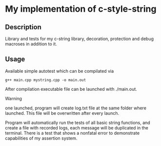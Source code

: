 # My implementation of c-style-string
## Description
Library and tests for my c-string library, decoration, protection and debug macroses in addition to it.

## Usage
Available simple autotest which can be compilated via
```
g++ main.cpp mystring.cpp -o main.out
```
After compilation executable file can be launched with ./main.out.


> [!WARNING]
> one launched, program will create log.txt file at the same folder where launched. This file will be overwritten after every launch.

Program will automatically run the tests of all basic string functions, and create a file with recorded logs, each message will be duplicated in the terminal. There is a test that shows a nonfatal error to demonstrate capabilities of my assertion system.